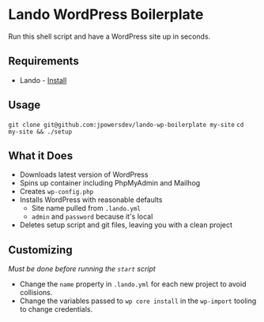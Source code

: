 # Lando WordPress Boilerplate

Run this shell script and have a WordPress site up in seconds.

## Requirements

- Lando - [Install](https://docs.lando.dev/basics/installation.html)

## Usage

`git clone git@github.com:jpowersdev/lando-wp-boilerplate my-site`
`cd my-site && ./setup`

## What it Does

- Downloads latest version of WordPress
- Spins up container including PhpMyAdmin and Mailhog
- Creates `wp-config.php`
- Installs WordPress with reasonable defaults 
    - Site name pulled from `.lando.yml`
    - `admin` and `password` because it's local
- Deletes setup script and git files, leaving you with a clean project

## Customizing

*Must be done before running the `start` script*

- Change the `name` property in `.lando.yml` for each new project to avoid collisions.
- Change the variables passed to `wp core install` in the `wp-import` tooling to change credentials.